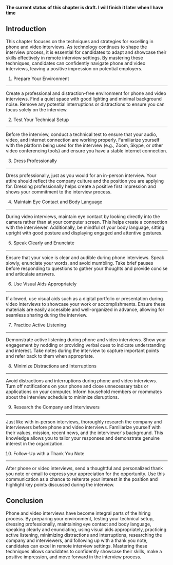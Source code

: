 **The current status of this chapter is draft. I will finish it later when I have time**

Introduction
------------

This chapter focuses on the techniques and strategies for excelling in phone and video interviews. As technology continues to shape the interview process, it is essential for candidates to adapt and showcase their skills effectively in remote interview settings. By mastering these techniques, candidates can confidently navigate phone and video interviews, leaving a positive impression on potential employers.

1. Prepare Your Environment
---------------------------

Create a professional and distraction-free environment for phone and video interviews. Find a quiet space with good lighting and minimal background noise. Remove any potential interruptions or distractions to ensure you can focus solely on the interview.

2. Test Your Technical Setup
----------------------------

Before the interview, conduct a technical test to ensure that your audio, video, and internet connection are working properly. Familiarize yourself with the platform being used for the interview (e.g., Zoom, Skype, or other video conferencing tools) and ensure you have a stable internet connection.

3. Dress Professionally
-----------------------

Dress professionally, just as you would for an in-person interview. Your attire should reflect the company culture and the position you are applying for. Dressing professionally helps create a positive first impression and shows your commitment to the interview process.

4. Maintain Eye Contact and Body Language
-----------------------------------------

During video interviews, maintain eye contact by looking directly into the camera rather than at your computer screen. This helps create a connection with the interviewer. Additionally, be mindful of your body language, sitting upright with good posture and displaying engaged and attentive gestures.

5. Speak Clearly and Enunciate
------------------------------

Ensure that your voice is clear and audible during phone interviews. Speak slowly, enunciate your words, and avoid mumbling. Take brief pauses before responding to questions to gather your thoughts and provide concise and articulate answers.

6. Use Visual Aids Appropriately
--------------------------------

If allowed, use visual aids such as a digital portfolio or presentation during video interviews to showcase your work or accomplishments. Ensure these materials are easily accessible and well-organized in advance, allowing for seamless sharing during the interview.

7. Practice Active Listening
----------------------------

Demonstrate active listening during phone and video interviews. Show your engagement by nodding or providing verbal cues to indicate understanding and interest. Take notes during the interview to capture important points and refer back to them when appropriate.

8. Minimize Distractions and Interruptions
------------------------------------------

Avoid distractions and interruptions during phone and video interviews. Turn off notifications on your phone and close unnecessary tabs or applications on your computer. Inform household members or roommates about the interview schedule to minimize disruptions.

9. Research the Company and Interviewers
----------------------------------------

Just like with in-person interviews, thoroughly research the company and interviewers before phone and video interviews. Familiarize yourself with their values, mission, recent news, and the interviewer's background. This knowledge allows you to tailor your responses and demonstrate genuine interest in the organization.

10. Follow-Up with a Thank You Note
-----------------------------------

After phone or video interviews, send a thoughtful and personalized thank you note or email to express your appreciation for the opportunity. Use this communication as a chance to reiterate your interest in the position and highlight key points discussed during the interview.

Conclusion
----------

Phone and video interviews have become integral parts of the hiring process. By preparing your environment, testing your technical setup, dressing professionally, maintaining eye contact and body language, speaking clearly and enunciating, using visual aids appropriately, practicing active listening, minimizing distractions and interruptions, researching the company and interviewers, and following up with a thank you note, candidates can excel in remote interview settings. Mastering these techniques allows candidates to confidently showcase their skills, make a positive impression, and move forward in the interview process.
